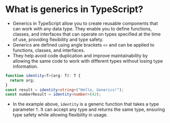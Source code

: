 # What is generics in TypeScript?
- Generics in TypeScript allow you to create reusable components that can work with any data type. They enable you to define functions, classes, and interfaces that can operate on types specified at the time of use, providing flexibility and type safety.
- Generics are defined using angle brackets `<>` and can be applied to functions, classes, and interfaces.
- They help avoid code duplication and improve maintainability by allowing the same code to work with different types without losing type information.
```ts
function identity<T>(arg: T): T {
  return arg;
}
const result = identity<string>("Hello, Generics!");
const numberResult = identity<number>(42);
``` 

- In the example above, `identity` is a generic function that takes a type parameter `T`. It can accept any type and returns the same type, ensuring type safety while allowing flexibility in usage.